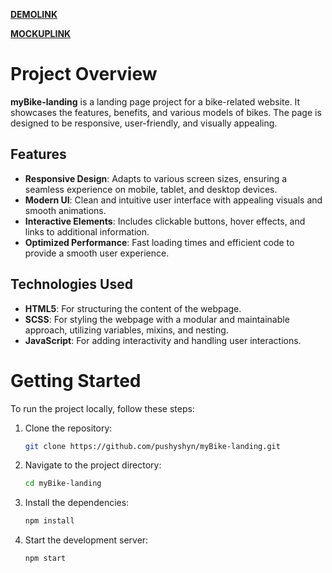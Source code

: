 [**DEMOLINK**](https://pushyshyn.github.io/myBike-landing/)

[**MOCKUPLINK**](https://www.figma.com/design/NZQAIydtHo5QkINyGLHNcq/BIKE-New-Version?node-id=0-1&t=BbwpOOGbT91PR078-0)


# Project Overview
**myBike-landing** is a landing page project for a bike-related website. It showcases the features, benefits, and various models of bikes. The page is designed to be responsive, user-friendly, and visually appealing.

## Features
- **Responsive Design**: Adapts to various screen sizes, ensuring a seamless experience on mobile, tablet, and desktop devices.
- **Modern UI**: Clean and intuitive user interface with appealing visuals and smooth animations.
- **Interactive Elements**: Includes clickable buttons, hover effects, and links to additional information.
- **Optimized Performance**: Fast loading times and efficient code to provide a smooth user experience.

## Technologies Used
- **HTML5**: For structuring the content of the webpage.
- **SCSS**: For styling the webpage with a modular and maintainable approach, utilizing variables, mixins, and nesting.
- **JavaScript**: For adding interactivity and handling user interactions.


# Getting Started

To run the project locally, follow these steps:

1. Clone the repository:
   ```bash
   git clone https://github.com/pushyshyn/myBike-landing.git

2. Navigate to the project directory:
   ```bash
   cd myBike-landing
   
3. Install the dependencies:
   ```bash
   npm install

4. Start the development server:
   ```bash
   npm start  

